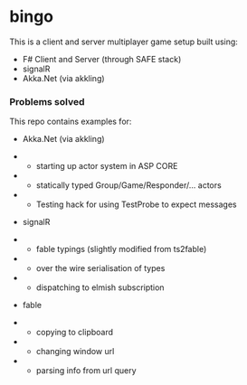 # bingo

This is a client and server multiplayer game setup built using:

- F# Client and Server (through SAFE stack)
- signalR
- Akka.Net (via akkling)

### Problems solved

This repo contains examples for:

- Akka.Net (via akkling)
- - starting up actor system in ASP CORE
- - statically typed Group/Game/Responder/... actors
- - Testing hack for using TestProbe to expect messages

- signalR
- - fable typings (slightly modified from ts2fable)
- - over the wire serialisation of types
- - dispatching to elmish subscription

- fable
- - copying to clipboard
- - changing window url
- - parsing info from url query
